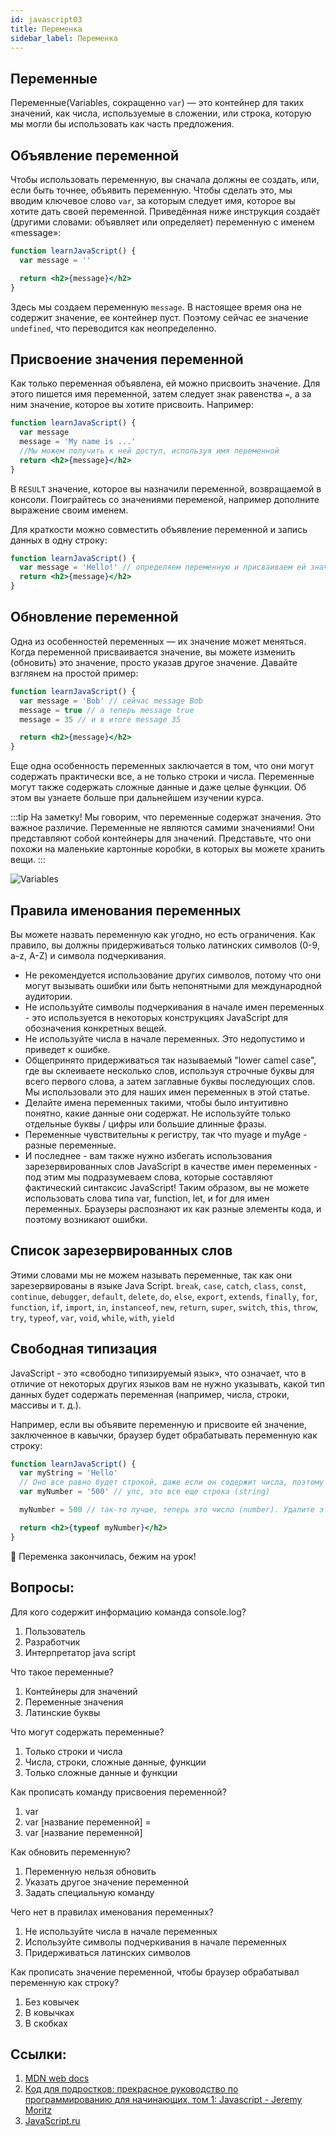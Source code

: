 ```yaml
---
id: javascript03
title: Переменка
sidebar_label: Переменка
---
```


<!-- ## Супер команда console.log()

Перед тем как продолжить, я познакомлю вас с супер секретной и супер полезной командой `console.log()`, которую вы будете очень и очень часто использовать во время разработки программ.
Так вот, чтобы вывести в консоль отладочную информацию только для разработчиков (пользователи её увидеть не смогут; как вы знаете, большинство людей не подозревает даже о существовании самой консоли, а не то что о секретных «логах»!), напишите:

```javascript
console.log('Совершенно секретно! Только для разработчиков!')
```

Как видно из названия функции, мы выводим в консоль «лог» (то есть информацию о работе системы). Этой доброй суперспособностью разработчики пользуются постоянно. Скажем, когда у вас были сообщения об ошибках, вы видели в консоли именно это — интерпретатор выдавал («логгировал») в консоль информацию о работе системы, чтобы вы могли прочесть и исправить нужные параметры. Словом, очень полезная штука. Вам не раз и не два придётся прибегнуть к помощи console.log, так что запомните эту функцию!

```javascript
console.log('Выведите любое сообщение, какое пожелаете')
console.log('просто введите сюда какую-нибудь ' + 'строку')
var сообщение = 'А ещё в качестве аргумента можно использовать переменные!'
console.log(сообщение)
var чтоНужноИзучить = 'JavaScript'
console.log('Я изучу ' + чтоНужноИзучить) -->

## Переменные

Переменные(Variables, сокращенно `var`) — это контейнер для таких значений, как числа, используемые в сложении, или строка, которую мы могли бы использовать как часть предложения.

## Объявление переменной

Чтобы использовать переменную, вы сначала должны ее создать, или, если быть точнее, объявить переменную. Чтобы сделать это, мы вводим ключевое слово `var`, за которым следует имя, которое вы хотите дать своей переменной. Приведённая ниже инструкция создаёт (другими словами: объявляет или определяет) переменную с именем «message»:

```jsx live
function learnJavaScript() {
  var message = ''

  return <h2>{message}</h2>
}
```

Здесь мы создаем переменную `message`. В настоящее время она не содержит значение, ее контейнер пуст. Поэтому сейчас ее значение `undefined`, что переводится как неопределенно.

## Присвоение значения переменной

Как только переменная объявлена, ей можно присвоить значение. Для этого пишется имя переменной, затем следует знак равенства `=`, а за ним значение, которое вы хотите присвоить. Например:

```jsx live
function learnJavaScript() {
  var message
  message = 'My name is ...'
  //Мы можем получить к ней доступ, используя имя переменной
  return <h2>{message}</h2>
}
```

В `RESULT` значение, которое вы назначили переменной, возвращаемой в консоли. Поиграйтесь со значениями переменой, например дополните выражение своим именем.

Для краткости можно совместить объявление переменной и запись данных в одну строку:

```jsx live
function learnJavaScript() {
  var message = 'Hello!' // определяем переменную и присваиваем ей значение
  return <h2>{message}</h2>
}
```

## Обновление переменной

Одна из особенностей переменных — их значение может меняться.
Когда переменной присваивается значение, вы можете изменить (обновить) это значение, просто указав другое значение. Давайте взглянем на простой пример:

```jsx live
function learnJavaScript() {
  var message = 'Bob' // сейчас message Bob
  message = true // а теперь message true
  message = 35 // и в итоге message 35

  return <h2>{message}</h2>
}
```

Еще одна особенность переменных заключается в том, что они могут содержать практически все, а не только строки и числа. Переменные могут также содержать сложные данные и даже целые функции. Об этом вы узнаете больше при дальнейшем изучении курса.

:::tip На заметку!
Мы говорим, что переменные содержат значения. Это важное различие. Переменные не являются самими значениями! Они представляют собой контейнеры для значений. Представьте, что они похожи на маленькие картонные коробки, в которых вы можете хранить вещи.
:::

![Variables](https://mdn.mozillademos.org/files/13506/boxes.png)

## Правила именования переменных

Вы можете назвать переменную как угодно, но есть ограничения. Как правило, вы должны придерживаться только латинских символов (0-9, a-z, A-Z) и символа подчеркивания.

- Не рекомендуется использование других символов, потому что они могут вызывать ошибки или быть непонятными для международной аудитории.
- Не используйте символы подчеркивания в начале имен переменных - это используется в некоторых конструкциях JavaScript для обозначения конкретных вещей.
- Не используйте числа в начале переменных. Это недопустимо и приведет к ошибке.
- Общепринято придерживаться так называемый "lower camel case", где вы склеиваете несколько слов, используя строчные буквы для всего первого слова, а затем заглавные буквы последующих слов. Мы использовали это для наших имен переменных в этой статье.
- Делайте имена переменных такими, чтобы было интуитивно понятно, какие данные они содержат. Не используйте только отдельные буквы / цифры или большие длинные фразы.
- Переменные чувствительны к регистру, так что myage и myAge - разные переменные.
- И последнее - вам также нужно избегать использования зарезервированных слов JavaScript в качестве имен переменных - под этим мы подразумеваем слова, которые составляют фактический синтаксис JavaScript! Таким образом, вы не можете использовать слова типа var, function, let, и for для имен переменных. Браузеры распознают их как разные элементы кода, и поэтому возникают ошибки.

## Список зарезервированных слов

Этими словами мы не можем называть переменные, так как они зарезервированы в языке Java Script.
`break`, `case`, `catch`, `class`, `const`, `continue`, `debugger`, `default`, `delete`, `do`, `else`, `export`, `extends`, `finally`, `for`, `function`, `if`, `import`, `in`, `instanceof`, `new`, `return`, `super`, `switch`, `this`, `throw`, `try`, `typeof`, `var`, `void`, `while`, `with`, `yield`

## Свободная типизация

JavaScript - это «свободно типизируемый язык», что означает, что в отличие от некоторых других языков вам не нужно указывать, какой тип данных будет содержать переменная (например, числа, строки, массивы и т. д.).

Например, если вы объявите переменную и присвоите ей значение, заключенное в кавычки, браузер будет обрабатывать переменную как строку:

```jsx live
function learnJavaScript() {
  var myString = 'Hello'
  // Оно все равно будет строкой, даже если он содержит числа, поэтому будьте осторожны:
  var myNumber = '500' // упс, это все еще строка (string)

  myNumber = 500 // так-то лучше, теперь это число (number). Удалите эту строчку и поспотрите на тип данных.

  return <h2>{typeof myNumber}</h2>
}
```

🔔 Переменка закончилась, бежим на урок!

## Вопросы:

Для кого содержит информацию команда console.log?

1. Пользователь
2. Разработчик
3. Интерпретатор java script

Что такое переменные?

1. Контейнеры для значений
2. Переменные значения
3. Латинские буквы

Что могут содержать переменные?

1. Только строки и числа
2. Числа, строки, сложные данные, функции
3. Только сложные данные и функции

Как прописать команду присвоения переменной?

1. var
2. var [название переменной] =
3. var [название переменной]

Как обновить переменную?

1. Переменную нельзя обновить
2. Указать другое значение переменной
3. Задать специальную команду

Чего нет в правилах именования переменных?

1. Не используйте числа в начале переменных
2. Используйте символы подчеркивания в начале переменных
3. Придерживаться латинских символов

Как прописать значение переменной, чтобы браузер обрабатывал переменную как строку?

1. Без ковычек
2. В ковычках
3. В скобках

## Ссылки:

1. [MDN web docs](https://developer.mozilla.org/ru/docs/Learn/JavaScript/Первые_шаги/Variables)
2. [Код для подростков: прекрасное руководство по программированию для начинающих, том 1: Javascript - Jeremy Moritz ](https://www.amazon.com/Code-Teens-Beginners-Programming-Javascript-ebook/dp/B07FCTLVPC)
3. [JavaScript.ru](https://learn.javascript.ru/types)
